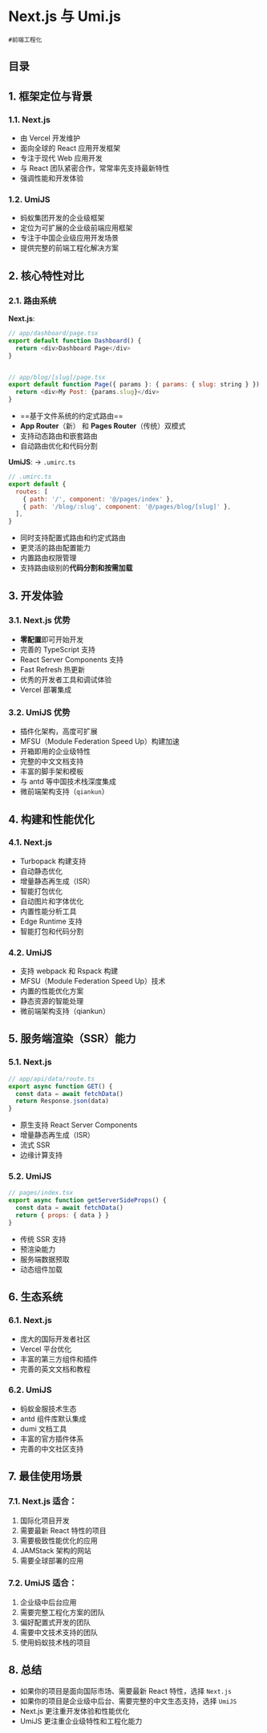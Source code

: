 
# Next.js 与 Umi.js

`#前端工程化` 


## 目录
<!-- toc -->
 ## 1. 框架定位与背景 

### 1.1. Next.js

- 由 Vercel 开发维护
- 面向全球的 React 应用开发框架
- 专注于现代 Web 应用开发
- 与 React 团队紧密合作，常常率先支持最新特性 
- 强调性能和开发体验

### 1.2. UmiJS

- 蚂蚁集团开发的企业级框架
- 定位为可扩展的企业级前端应用框架
- 专注于中国企业级应用开发场景
- 提供完整的前端工程化解决方案

## 2. 核心特性对比

### 2.1. 路由系统

**Next.js**:
```javascript
// app/dashboard/page.tsx
export default function Dashboard() {
  return <div>Dashboard Page</div>
}


// app/blog/[slug]/page.tsx
export default function Page({ params }: { params: { slug: string } }) {
  return <div>My Post: {params.slug}</div>
}
```

- ==基于文件系统的约定式路由==
- **App Router**（新） 和 **Pages Router**（传统）双模式
- 支持动态路由和嵌套路由
- 自动路由优化和代码分割 

**UmiJS**: → `.umirc.ts`


```javascript
// .umirc.ts
export default {
  routes: [
    { path: '/', component: '@/pages/index' },
    { path: '/blog/:slug', component: '@/pages/blog/[slug]' },
  ],
}
```

- 同时支持配置式路由和约定式路由
- 更灵活的路由配置能力
- 内置路由权限管理
- 支持路由级别的**代码分割和按需加载**

## 3. 开发体验

### 3.1. Next.js 优势

- **零配置**即可开始开发
- 完善的 TypeScript 支持
- React Server Components 支持
- Fast Refresh 热更新
- 优秀的开发者工具和调试体验
- Vercel 部署集成 

### 3.2. UmiJS 优势

- 插件化架构，高度可扩展
- MFSU（Module Federation Speed Up）构建加速
- 开箱即用的企业级特性
- 完整的中文文档支持
- 丰富的脚手架和模板
- 与 antd 等中国技术栈深度集成
- 微前端架构支持（`qiankun`） 

## 4. 构建和性能优化

### 4.1. Next.js

- Turbopack 构建支持
- 自动静态优化
- 增量静态再生成（ISR）
- 智能打包优化
- 自动图片和字体优化
- 内置性能分析工具
- Edge Runtime 支持
- 智能打包和代码分割

### 4.2. UmiJS

- 支持 webpack 和 Rspack 构建
- MFSU（Module Federation Speed Up）技术
- 内置的性能优化方案
- 静态资源的智能处理
- 微前端架构支持（qiankun） 

## 5. 服务端渲染（SSR）能力

### 5.1. Next.js

```javascript
// app/api/data/route.ts
export async function GET() {
  const data = await fetchData()
  return Response.json(data)
}
```

- 原生支持 React Server Components
- 增量静态再生成（ISR）
- 流式 SSR
- 边缘计算支持

### 5.2. UmiJS

```javascript
// pages/index.tsx
export async function getServerSideProps() {
  const data = await fetchData()
  return { props: { data } }
}
```

- 传统 SSR 支持
- 预渲染能力
- 服务端数据预取
- 动态组件加载

## 6. 生态系统

### 6.1. Next.js

- 庞大的国际开发者社区
- Vercel 平台优化
- 丰富的第三方组件和插件
- 完善的英文文档和教程 

### 6.2. UmiJS

- 蚂蚁金服技术生态
- antd 组件库默认集成
- dumi 文档工具
- 丰富的官方插件体系
- 完善的中文社区支持

## 7. 最佳使用场景

### 7.1. Next.js 适合：

1. 国际化项目开发
2. 需要最新 React 特性的项目
3. 需要极致性能优化的应用
4. JAMStack 架构的网站
5. 需要全球部署的应用 

### 7.2. UmiJS 适合：

1. 企业级中后台应用
2. 需要完整工程化方案的团队
3. 偏好配置式开发的团队
4. 需要中文技术支持的团队
5. 使用蚂蚁技术栈的项目 

## 8. 总结

- 如果你的项目是面向国际市场、需要最新 React 特性，选择 `Next.js`
- 如果你的项目是企业级中后台、需要完整的中文生态支持，选择 `UmiJS`
- Next.js 更注重开发体验和性能优化
- UmiJS 更注重企业级特性和工程化能力

